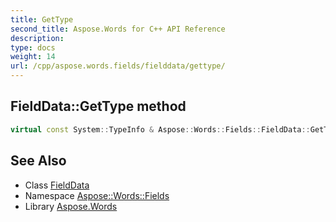 ```yaml
---
title: GetType
second_title: Aspose.Words for C++ API Reference
description: 
type: docs
weight: 14
url: /cpp/aspose.words.fields/fielddata/gettype/
---
```

## FieldData::GetType method




```cpp
virtual const System::TypeInfo & Aspose::Words::Fields::FieldData::GetType() const override
```

## See Also

* Class [FieldData](../)
* Namespace [Aspose::Words::Fields](../../)
* Library [Aspose.Words](../../../)
